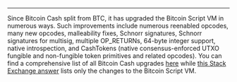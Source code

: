 ---
Since Bitcoin Cash split from BTC, it has upgraded the Bitcoin Script VM in numerous ways. Such improvements include numerous reenabled opcodes, many new opcodes, malleability fixes, Schnorr signatures, Schnorr signatures for multisig, multiple OP_RETURNs, 64-byte integer support, native introspection, and CashTokens (native consensus-enforced UTXO fungible and non-fungible token primitives and related opcodes). You can find a comprehensive list of all Bitcoin Cash upgrades [here](https://cash.coin.dance/development#completed) while [this Stack Exchange answer](https://bitcoin.stackexchange.com/questions/41906/any-innovations-in-altcoin-tech-for-bitcoin-s-script-language/115856#115856) lists only the changes to the Bitcoin Script VM.